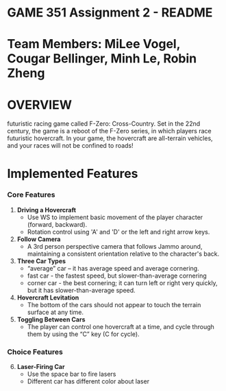 # GAME 351 Assignment 2 - README
# Team Members: MiLee Vogel, Cougar Bellinger, Minh Le, Robin Zheng
# OVERVIEW
futuristic racing game called F-Zero: Cross-Country. Set in the 22nd century, the game is a reboot of the F-Zero series, in which players race futuristic hovercraft. In your game, the hovercraft are all-terrain vehicles, and your races will not be confined to roads! 
# Implemented Features
### Core Features
1. **Driving a Hovercraft**
   - Use WS to implement basic movement of the player character (forward, backward).
   - Rotation control using 'A' and 'D' or the left and right arrow keys.
2. **Follow Camera**
   - A 3rd person perspective camera that follows Jammo around, maintaining a consistent orientation relative to the character's back.
3. **Three Car Types**
   - “average” car – it has average speed and average cornering.
   - fast car - the fastest speed, but slower-than-average cornering
   - corner car - the best cornering; it can turn left or right very quickly, but it has slower-than-average speed.
4. **Hovercraft Levitation**
   - The bottom of the cars should not appear to touch the terrain surface at any time.
5. **Toggling Between Cars**
   - The player can control one hovercraft at a time, and cycle through them by using the “C” key (C for cycle).
### Choice Features
6. **Laser-Firing Car**
   - Use the space bar to fire lasers
   - Different car has different color about laser
